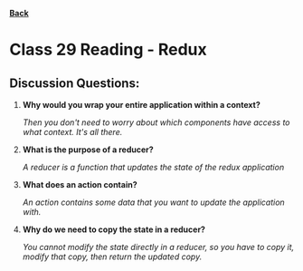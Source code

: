 **[Back](https://clayton-jones.github.io/reading-notes/)**

# Class 29 Reading - Redux  

## Discussion Questions:  
  
1. **Why would you wrap your entire application within a context?**  

    *Then you don't need to worry about which components have access to what context. It's all there.*  

2. **What is the purpose of a reducer?**  

    *A reducer is a function that updates the state of the redux application*  

3. **What does an action contain?**  

    *An action contains some data that you want to update the application with.* 

4. **Why do we need to copy the state in a reducer?**  

    *You cannot modify the state directly in a reducer, so you have to copy it, modify that copy, then return the updated copy.*  


